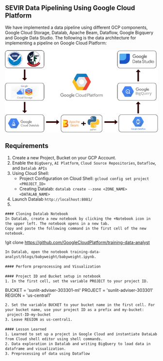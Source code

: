 ## SEVIR Data Pipelining Using Google Cloud Platform

We have implemented a data pipeline using different GCP components, Google Cloud Storage, Datalab, Apache Beam, Dataflow, Google Bigquery and Google Data Studio. The following is the data architecture for implementing a pipeline on Google Cloud Platform:


![GCP-Architecture-Diagram](GCP-Architecture-Diagram.png)


## Requirements

1. Create a new Project, Bucket on your GCP Account.
2. Enable the `BigQuery`, `AI Platform`, `Cloud Source Repositories`, `Dataflow`, and `Datalab APIs`
3. Using Cloud Shell:
    * Project Configuration on Cloud Shell: `gcloud config set project <PROJECT_ID>`
    * Creating Datalab: `datalab create --zone <ZONE_NAME> <DATALAB_NAME>`
4. Launch Datalab `http://localhost:8081/`
5. 
```
#### Cloning Datalab Notebook
In Datalab, create a new notebook by clicking the +Notebook icon in the upper left. The notebook opens in a new tab.
Copy and paste the following command in the first cell of the new notebook. 
```
!git clone https://github.com/GoogleCloudPlatform/training-data-analyst
```
In Datalab, open the notebook training-data-analyst/blogs/babyweight/babyweight.ipynb.

#### Perform preprocessing and Visualization

#### Project ID and Bucket setup in notebook
1. In the first cell, set the variable PROJECT to your project ID.
```
BUCKET = 'sunlit-adviser-303301-ml'
PROJECT = 'sunlit-adviser-303301'
REGION = 'us-central1'
```
2. Set the variable BUCKET to your bucket name in the first cell. For your bucket name, use your project ID as a prefix and my-bucket:
 project-ID-my-bucket
3. Leave REGION as us-central1.

#### Lesson Learned
1. Learned to set up a project in Google Cloud and instantiate DataLab from Cloud shell editor using shell commands.
2. Data exploration in Datalab and writing BigQuery to load data in dataframe and visualization.
3. Preprocessing of data using Dataflow



